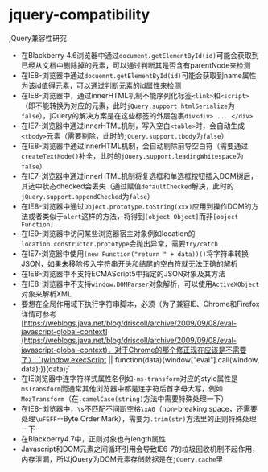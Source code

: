jquery-compatibility
====================

jQuery兼容性研究

- 在Blackberry 4.6浏览器中通过`document.getElementById(id)`可能会获取到已经从文档中删除掉的元素，可以通过判断其是否含有parentNode来检测
- 在IE8-浏览器中通过`docuemnt.getElementById(id)`可能会获取到name属性为该id值得元素，可以通过判断元素的id属性来检测
- 在IE8-浏览器中，通过innerHTML机制不能序列化标签`<link>`和`<script>`（即不能转换为对应的元素，此时`jQuery.support.htmlSerialize`为`false`），jQuery的解决方案是在这些标签的外层包裹`div<div> ... </div>`
- 在IE7-浏览器中通过innerHTML机制，写入空白`<table>`时，会自动生成`<tbody>`元素（需要剔除，此时的`jQuery.support.tbody`为`false`）
- 在IE8-浏览器中通过innerHTML机制，会自动剔除前导空白符（需要通过`createTextNode()`补全，此时的`jQuery.support.leadingWhitespace`为`false`）
- 在IE7-浏览器中通过innerHTML机制将复选框和单选框按钮插入DOM树后，其选中状态checked会丢失（通过赋值`defaultChecked`解决，此时的`jQuery.support.appendChecked`为`false`）
- 在IE8-浏览器中通过`Object.prototype.toString(xxx)`应用到操作DOM的方法或者类似于`alert`这样的方法，将得到`[object Object]`而非`[object Function]`
- 在IE9-浏览器中访问某些浏览器宿主对象例如location的`location.constructor.prototype`会抛出异常，需要`try/catch`
- 在IE7-浏览器中使用`(new Function("return " + data))()`将字符串转换JSON，如果未移除传入字符串开头和结尾的空白符就无法正确的解析
- 在IE8-浏览器中不支持ECMAScript5中指定的JSON对象及其方法
- 在IE8-浏览器中不支持`window.DOMParser`对象解析，可以使用`ActiveXObject`对象来解析XML
- 要想在全局作用域下执行字符串脚本，必须（为了兼容IE、Chrome和Firefox详情可参考[https://weblogs.java.net/blog/driscoll/archive/2009/09/08/eval-javascript-global-context](https://weblogs.java.net/blog/driscoll/archive/2009/09/08/eval-javascript-global-context)，对于Chrome的那个修正现在应该是不需要了）：`(window.execScript || function(data){window["eval"].call(window, data);})(data);`
- 在IE浏览器中连字符样式属性名例如`-ms-transform`对应的style属性是`msTransform`而通常其他浏览器中都是连字符后首字母大写，例如`MozTransform`（在`.camelCase(string)`方法中需要特殊处理一下）
- 在IE8-浏览器中，`\s`不匹配不间断空格`\xA0`（non-breaking space，还需要处理`\uFEFF`--Byte Order Mark），需要为`.trim(str)`方法里的正则特殊处理一下
- 在Blackberry4.7中，正则对象也有length属性
- Javascript和DOM元素之间循环引用会导致IE6-7的垃圾回收机制不起作用，内存泄漏，所以jQuery为DOM元素存储数据是在`jQuery.cache`里
